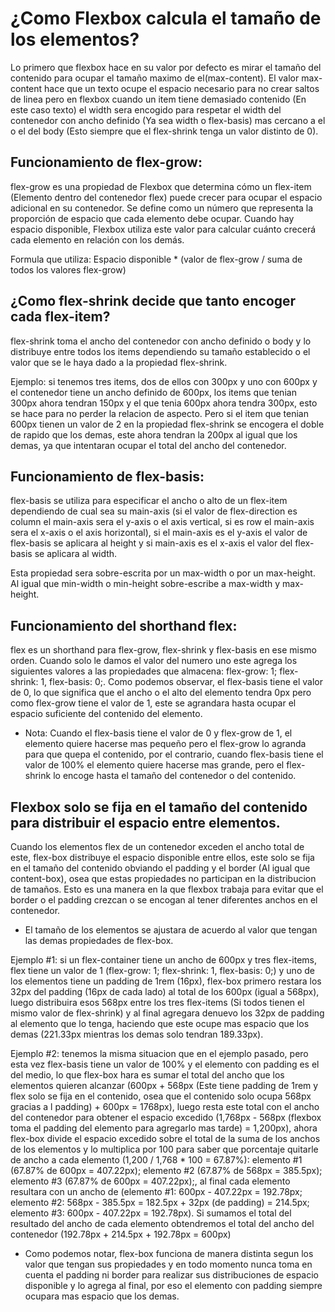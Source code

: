 # ¿Como Flexbox calcula el tamaño de los elementos?
Lo primero que flexbox hace en su valor por defecto es mirar el tamaño del contenido para ocupar el tamaño maximo de el(max-content). El valor max-content hace que un texto ocupe el espacio necesario para no crear saltos de linea pero en flexbox cuando un item tiene demasiado contenido (En este caso texto) el width sera encogido para respetar el width del contenedor con ancho definido (Ya sea width o flex-basis) mas cercano a el o el del body (Esto siempre que el flex-shrink tenga un valor distinto de 0).

## Funcionamiento de flex-grow:
flex-grow es una propiedad de Flexbox que determina cómo un flex-item (Elemento dentro del contenedor flex) puede crecer para ocupar el espacio adicional en su contenedor. Se define como un número que representa la proporción de espacio que cada elemento debe ocupar. Cuando hay espacio disponible, Flexbox utiliza este valor para calcular cuánto crecerá cada elemento en relación con los demás.

Formula que utiliza: Espacio disponible * (valor de flex-grow / suma de todos los valores flex-grow)

## ¿Como flex-shrink decide que tanto encoger cada flex-item?
flex-shrink toma el ancho del contenedor con ancho definido o body y lo distribuye entre todos los items dependiendo su tamaño establecido o el valor que se le haya dado a la propiedad flex-shrink.

Ejemplo: si tenemos tres items, dos de ellos con 300px y uno con 600px y el contenedor tiene un ancho definido de 600px, los items que tenian 300px ahora tendran 150px y el que tenia 600px ahora tendra 300px, esto se hace para no perder la relacion de aspecto. Pero si el item que tenian 600px tienen un valor de 2 en la propiedad flex-shrink se encogera el doble de rapido que los demas, este ahora tendran la 200px al igual que los demas, ya que intentaran ocupar el total del ancho del contenedor.

## Funcionamiento de flex-basis:
flex-basis se utiliza para especificar el ancho o alto de un flex-item dependiendo de cual sea su main-axis (si el valor de flex-direction es column el main-axis sera el y-axis o el axis vertical, si es row el main-axis sera el x-axis o el axis horizontal), si el main-axis es el y-axis el valor de flex-basis se aplicara al height y si main-axis es el x-axis el valor del flex-basis se aplicara al width.

Esta propiedad sera sobre-escrita por un max-width o por un max-height. Al igual que min-width o min-height sobre-escribe a max-width y max-height.

## Funcionamiento del shorthand flex:
flex es un shorthand para flex-grow, flex-shrink y flex-basis en ese mismo orden. Cuando solo le damos el valor del numero uno este agrega los siguientes valores a las propiedades que almacena: flex-grow: 1; flex-shrink: 1, flex-basis: 0;. Como podemos observar, el flex-basis tiene el valor de 0, lo que significa que el ancho o el alto del elemento tendra 0px pero como flex-grow tiene el valor de 1, este se agrandara hasta ocupar el espacio suficiente del contenido del elemento.

* Nota: Cuando el flex-basis tiene el valor de 0 y flex-grow de 1, el elemento quiere hacerse mas pequeño pero el flex-grow lo agranda para que quepa el contenido, por el contrario, cuando flex-basis tiene el valor de 100% el elemento quiere hacerse mas grande, pero el flex-shrink lo encoge hasta el tamaño del contenedor o del contenido.

## Flexbox solo se fija en el tamaño del contenido para distribuir el espacio entre elementos.
Cuando los elementos flex de un contenedor exceden el ancho total de este, flex-box distribuye el espacio disponible entre ellos, este solo se fija en el tamaño del contenido obviando el padding y el border (Al igual que content-box), osea que estas propiedades no participan en la distribucion de tamaños. Esto es una manera en la que flexbox trabaja para evitar que el border o el padding crezcan o se encogan al tener diferentes anchos en el contenedor.

* El tamaño de los elementos se ajustara de acuerdo al valor que tengan las demas propiedades de flex-box.

Ejemplo #1: si un flex-container tiene un ancho de 600px y tres flex-items, flex tiene un valor de 1 (flex-grow: 1; flex-shrink: 1, flex-basis: 0;) y uno de los elementos tiene un padding de 1rem (16px), flex-box primero restara los 32px del padding (16px de cada lado) al total de los 600px (igual a 568px), luego distribuira esos 568px entre los tres flex-items (Si todos tienen el mismo valor de flex-shrink) y al final agregara denuevo los 32px de padding al elemento que lo tenga, haciendo que este ocupe mas espacio que los demas (221.33px mientras los demas solo tendran 189.33px).

Ejemplo #2: tenemos la misma situacion que en el ejemplo pasado, pero esta vez flex-basis tiene un valor de 100% y el elemento con padding es el del medio, lo que flex-box hara es sumar el total del ancho que los elementos quieren alcanzar (600px + 568px (Este tiene padding de 1rem y flex solo se fija en el contenido, osea que el contenido solo ocupa 568px gracias a l padding) + 600px = 1768px), luego resta este total con el ancho del contenedor para obtener el espacio excedido (1,768px - 568px (flexbox toma el padding del elemento para agregarlo mas tarde) = 1,200px), ahora flex-box divide el espacio excedido sobre el total de la suma de los anchos de los elementos y lo multiplica por 100 para saber que porcentaje quitarle de ancho a cada elemento (1,200 / 1,768 * 100 = 67.87%): elemento #1 (67.87% de 600px = 407.22px); elemento #2 (67.87% de 568px = 385.5px); elemento #3 (67.87% de 600px = 407.22px);, al final cada elemento resultara con un ancho de (elemento #1: 600px - 407.22px = 192.78px; elemento #2: 568px - 385.5px = 182.5px + 32px (de padding) = 214.5px; elemento #3: 600px - 407.22px = 192.78px). Si sumamos el total del resultado del ancho de cada elemento obtendremos el total del ancho del contenedor (192.78px + 214.5px + 192.78px = 600px)

* Como podemos notar, flex-box funciona de manera distinta segun los valor que tengan sus propiedades y en todo momento nunca toma en cuenta el padding ni border para realizar sus distribuciones de espacio disponible y lo agrega al final, por eso el elemento con padding siempre ocupara mas espacio que los demas.